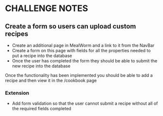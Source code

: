 # CHALLENGE NOTES

## Create a form so users can upload custom recipes

- Create an additional page in MealWorm and a link to it from the NavBar
- Create a form on this page with fields for all the properties needed to put a recipe into the database
- Once the user has completed the form they should be able to submit the new recipe into the database

Once the functionality has been implemented you should be able to add a recipe and then view it in the /cookbook page

### Extension

- Add form validation so that the user cannot submit a recipe without all of the required fields completed
